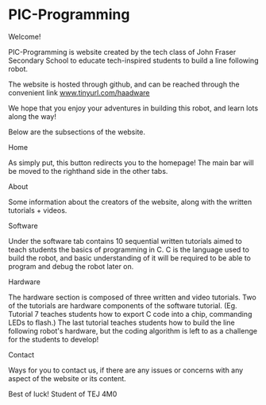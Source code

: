 # PIC-Programming
Welcome!

PIC-Programming is website created by the tech class of John Fraser Secondary School to educate tech-inspired students to build a line following robot.

The website is hosted through github, and can be reached through the convenient link www.tinyurl.com/haadware

We hope that you enjoy your adventures in building this robot, and learn lots along the way!



Below are the subsections of the website.

Home

As simply put, this button redirects you to the homepage! The main bar will be moved to the righthand side in the other tabs.

About

Some information about the creators of the website, along with the written tutorials + videos.

Software

Under the software tab contains 10 sequential written tutorials aimed to teach students the basics of programming in C.
C is the language used to build the robot, and basic understanding of it will be required to be able to program and debug the robot later on.

Hardware

The hardware section is composed of three written and video tutorials. Two of the tutorials are hardware components of the software tutorial. (Eg. Tutorial 7 teaches students how to export C code into a chip, commanding LEDs to flash.) The last tutorial teaches students how to build the line following robot's hardware, but the coding algorithm is left to as a challenge for the students to develop!

Contact

Ways for you to contact us, if there are any issues or concerns with any aspect of the website or its content.


Best of luck!
Student of TEJ 4M0
